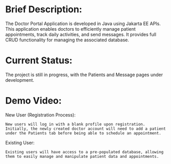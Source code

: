 # Brief Description:
The Doctor Portal Application is developed in Java using Jakarta EE APIs. This application enables doctors to efficiently manage patient appointments, track daily activities, and send messages. It provides full CRUD functionality for managing the associated database.

# Current Status:
The project is still in progress, with the Patients and Message pages under development.

# Demo Video:
New User (Registration Process):

    New users will log in with a blank profile upon registration.
    Initially, the newly created doctor account will need to add a patient under the Patients tab before being able to schedule an appointment.

Existing User:

    Existing users will have access to a pre-populated database, allowing them to easily manage and manipulate patient data and appointments.


